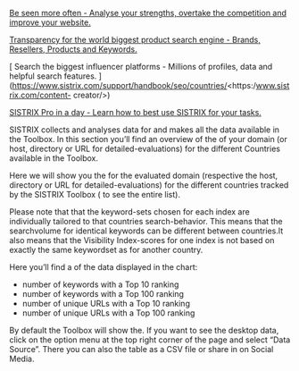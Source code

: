 [ Be seen more often - Analyse your strengths, overtake the competition and
improve your website.
](https://www.sistrix.com/support/handbook/seo/countries/<https:/www.sistrix.com/google/>)

[ Transparency for the world biggest product search engine - Brands, Resellers,
Products and Keywords.
](https://www.sistrix.com/support/handbook/seo/countries/<https:/www.sistrix.com/amazon/>)

[ Search the biggest influencer platforms - Millions of profiles, data and
helpful search features.
](https://www.sistrix.com/support/handbook/seo/countries/<https:/www.sistrix.com/content-
creator/>)

[
](https://www.sistrix.com/support/handbook/seo/countries/<https:/www.sistrix.com/blog/>)

[ SISTRIX Pro in a day - Learn how to best use SISTRIX for your tasks.
](https://www.sistrix.com/support/handbook/seo/countries/<https:/www.sistrix.com/seminar/>)

[
](https://www.sistrix.com/support/handbook/seo/countries/<https:/www.sistrix.com/academy/>)

[
](https://www.sistrix.com/support/handbook/seo/countries/<https:/www.sistrix.com/start>)

SISTRIX collects and analyses data for and makes all the data available in the
Toolbox. In this section you’ll find an overview of the of your domain (or host,
directory or URL for detailed-evaluations) for the different Countries available
in the Toolbox.

Here we will show you the for the evaluated domain (respective the host,
directory or URL for detailed-evaluations) for the different countries tracked
by the SISTRIX Toolbox ( to see the entire list).

Please note that that the keyword-sets chosen for each index are individually
tailored to that countries search-behavior. This means that the searchvolume for
identical keywords can be different between countries.It also means that the
Visibility Index-scores for one index is not based on exactly the same
keywordset as for another country.

Here you’ll find a of the data displayed in the chart:

  * number of keywords with a Top 10 ranking
  * number of keywords with a Top 100 ranking
  * number of unique URLs with a Top 10 ranking
  * number of unique URLs with a Top 100 ranking

By default the Toolbox will show the. If you want to see the desktop data, click
on the option menu at the top right corner of the page and select “Data Source”.
There you can also the table as a CSV file or share in on Social Media.

